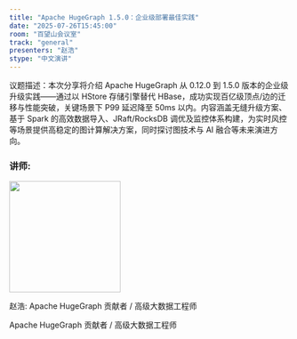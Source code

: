 ```yaml
---
title: "Apache HugeGraph 1.5.0：企业级部署最佳实践"
date: "2025-07-26T15:45:00"
room: "百望山会议室"
track: "general"
presenters: "赵浩"
stype: "中文演讲"
---
```


议题描述：本次分享将介绍 Apache HugeGraph 从 0.12.0 到 1.5.0 版本的企业级升级实践——通过以 HStore 存储引擎替代 HBase，成功实现百亿级顶点/边的迁移与性能突破，关键场景下 P99 延迟降至 50ms 以内。内容涵盖无缝升级方案、基于 Spark 的高效数据导入、JRaft/RocksDB 调优及监控体系构建，为实时风控等场景提供高稳定的图计算解决方案，同时探讨图技术与 AI 融合等未来演进方向。

### 讲师:

<img src="https://sessionize.com/image/62a1-400o400o1-UaS49NKQx2cdgskM6goq17.jpg" width="200" /><br/>

赵浩: Apache HugeGraph 贡献者 / 高级大数据工程师

Apache HugeGraph 贡献者 / 高级大数据工程师